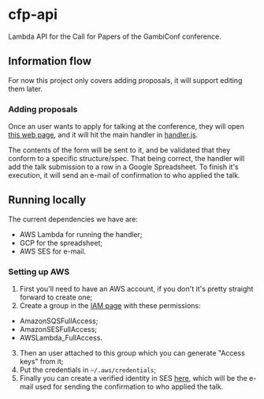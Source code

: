 # cfp-api

Lambda API for the Call for Papers of the GambiConf conference.

## Information flow

For now this project only covers adding proposals, it will support editing them later.

### Adding proposals

Once an user wants to apply for talking at the conference, they will open [this web page](https://github.com/gambiconf/gambiconf.github.io/blob/ac1d80f6ac628e7b2d60a5f3045673ce941480da/src/network/cfp.ts), and it will hit the main handler in [handler.js](https://github.com/gambiconf/cfp-api/blob/30253dce736c5a0c954f205cc5209a1bb4719d59/handler.js).

The contents of the form will be sent to it, and be validated that they conform to a specific structure/spec. That being correct, the handler will add the talk submission to a row in a Google Spreadsheet. To finish it's execution, it will send an e-mail of confirmation to who applied the talk.

## Running locally

The current dependencies we have are:

- AWS Lambda for running the handler;
- GCP for the spreadsheet;
- AWS SES for e-mail.

### Setting up AWS

1. First you'll need to have an AWS account, if you don't it's pretty straight forward to create one;
2. Create a group in the [IAM page](https://us-east-1.console.aws.amazon.com/iamv2/home?region=us-east-1#/home) with these permissions:
- AmazonSQSFullAccess;
- AmazonSESFullAccess;
- AWSLambda_FullAccess.
3. Then an user attached to this group which you can generate "Access keys" from it;
4. Put the credentials in `~/.aws/credentials`;
5. Finally you can create a verified identity in SES [here](https://us-east-1.console.aws.amazon.com/ses/home?region=us-east-1#/verified-identities), which will be the e-mail used for sending the confirmation to who applied the talk.
